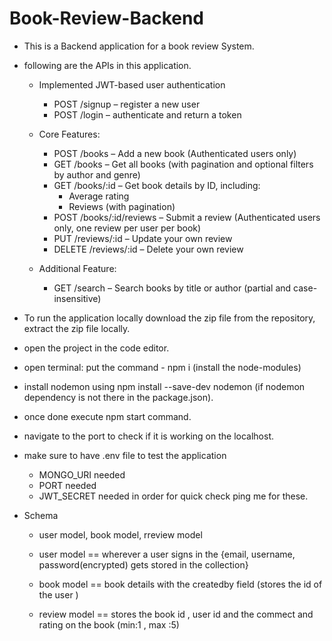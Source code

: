 # Book-Review-Backend

- This is a Backend application for a book review System.
- following are the APIs in this application.
    - Implemented JWT-based user authentication
        - POST /signup – register a new user
        - POST /login – authenticate and return a token

    - Core Features:
        - POST /books – Add a new book (Authenticated users only)
        - GET /books – Get all books (with pagination and optional filters by author and genre)
        - GET /books/:id – Get book details by ID, including:
            - Average rating
            - Reviews (with pagination)
        - POST /books/:id/reviews – Submit a review (Authenticated users only, one review per user per book)
        - PUT /reviews/:id – Update your own review
        - DELETE /reviews/:id – Delete your own review

    - Additional Feature:
        - GET /search – Search books by title or author (partial and case-insensitive)

- To run the application locally download the zip file from the repository, extract the zip file locally.
- open the project in the code editor.
- open terminal: put the command - npm i (install the node-modules)
- install nodemon using npm install --save-dev nodemon (if nodemon dependency is not there in the package.json).
- once done execute npm start command.
- navigate to the port to check if it is working on the localhost.


- make sure to have .env file to test the application 
    - MONGO_URI needed
    - PORT needed
    - JWT_SECRET needed
    in order for quick check ping me for these.

- Schema 
    - user model, book model, rreview model

    - user model == wherever a user signs in the {email, username, password(encrypted) gets stored in the collection}
    - book model == book details with the createdby field (stores the id of the user )
    - review model == stores the book id , user id and the commect and rating on the book (min:1 , max :5)